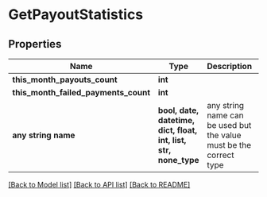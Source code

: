 # GetPayoutStatistics


## Properties
Name | Type | Description | Notes
------------ | ------------- | ------------- | -------------
**this_month_payouts_count** | **int** |  | 
**this_month_failed_payments_count** | **int** |  | 
**any string name** | **bool, date, datetime, dict, float, int, list, str, none_type** | any string name can be used but the value must be the correct type | [optional]

[[Back to Model list]](../README.md#documentation-for-models) [[Back to API list]](../README.md#documentation-for-api-endpoints) [[Back to README]](../README.md)



